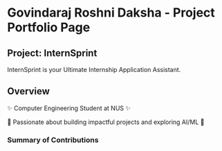 # Govindaraj Roshni Daksha - Project Portfolio Page

## Project: InternSprint

InternSprint is your Ultimate Internship Application Assistant.

## Overview

✨ Computer Engineering Student at NUS ✨

🚀 Passionate about building impactful projects and exploring AI/ML 🌟

### Summary of Contributions
